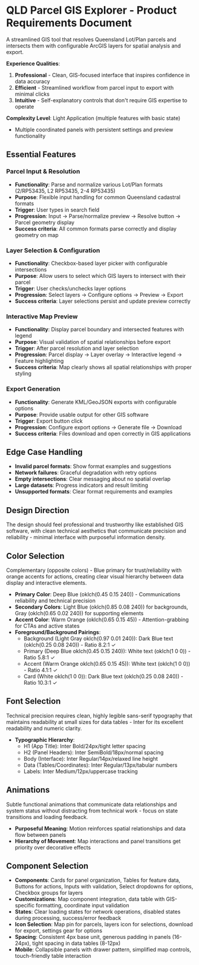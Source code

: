 # QLD Parcel GIS Explorer - Product Requirements Document

A streamlined GIS tool that resolves Queensland Lot/Plan parcels and intersects them with configurable ArcGIS layers for spatial analysis and export.

**Experience Qualities**:
1. **Professional** - Clean, GIS-focused interface that inspires confidence in data accuracy
2. **Efficient** - Streamlined workflow from parcel input to export with minimal clicks
3. **Intuitive** - Self-explanatory controls that don't require GIS expertise to operate

**Complexity Level**: Light Application (multiple features with basic state)
- Multiple coordinated panels with persistent settings and preview functionality

## Essential Features

### Parcel Input & Resolution
- **Functionality**: Parse and normalize various Lot/Plan formats (2/RP53435, L2 RP53435, 2-4 RP53435)
- **Purpose**: Flexible input handling for common Queensland cadastral formats
- **Trigger**: User types in search field
- **Progression**: Input → Parse/normalize preview → Resolve button → Parcel geometry display
- **Success criteria**: All common formats parse correctly and display geometry on map

### Layer Selection & Configuration
- **Functionality**: Checkbox-based layer picker with configurable intersections
- **Purpose**: Allow users to select which GIS layers to intersect with their parcel
- **Trigger**: User checks/unchecks layer options
- **Progression**: Select layers → Configure options → Preview → Export
- **Success criteria**: Layer selections persist and update preview correctly

### Interactive Map Preview
- **Functionality**: Display parcel boundary and intersected features with legend
- **Purpose**: Visual validation of spatial relationships before export
- **Trigger**: After parcel resolution and layer selection
- **Progression**: Parcel display → Layer overlay → Interactive legend → Feature highlighting
- **Success criteria**: Map clearly shows all spatial relationships with proper styling

### Export Generation
- **Functionality**: Generate KML/GeoJSON exports with configurable options
- **Purpose**: Provide usable output for other GIS software
- **Trigger**: Export button click
- **Progression**: Configure export options → Generate file → Download
- **Success criteria**: Files download and open correctly in GIS applications

## Edge Case Handling
- **Invalid parcel formats**: Show format examples and suggestions
- **Network failures**: Graceful degradation with retry options
- **Empty intersections**: Clear messaging about no spatial overlap
- **Large datasets**: Progress indicators and result limiting
- **Unsupported formats**: Clear format requirements and examples

## Design Direction
The design should feel professional and trustworthy like established GIS software, with clean technical aesthetics that communicate precision and reliability - minimal interface with purposeful information density.

## Color Selection
Complementary (opposite colors) - Blue primary for trust/reliability with orange accents for actions, creating clear visual hierarchy between data display and interactive elements.

- **Primary Color**: Deep Blue (oklch(0.45 0.15 240)) - Communications reliability and technical precision
- **Secondary Colors**: Light Blue (oklch(0.85 0.08 240)) for backgrounds, Gray (oklch(0.65 0.02 240)) for supporting elements
- **Accent Color**: Warm Orange (oklch(0.65 0.15 45)) - Attention-grabbing for CTAs and active states
- **Foreground/Background Pairings**: 
  - Background (Light Gray oklch(0.97 0.01 240)): Dark Blue text (oklch(0.25 0.08 240)) - Ratio 8.2:1 ✓
  - Primary (Deep Blue oklch(0.45 0.15 240)): White text (oklch(1 0 0)) - Ratio 5.8:1 ✓
  - Accent (Warm Orange oklch(0.65 0.15 45)): White text (oklch(1 0 0)) - Ratio 4.1:1 ✓
  - Card (White oklch(1 0 0)): Dark Blue text (oklch(0.25 0.08 240)) - Ratio 10.3:1 ✓

## Font Selection
Technical precision requires clean, highly legible sans-serif typography that maintains readability at small sizes for data tables - Inter for its excellent readability and numeric clarity.

- **Typographic Hierarchy**: 
  - H1 (App Title): Inter Bold/24px/tight letter spacing
  - H2 (Panel Headers): Inter SemiBold/18px/normal spacing
  - Body (Interface): Inter Regular/14px/relaxed line height
  - Data (Tables/Coordinates): Inter Regular/13px/tabular numbers
  - Labels: Inter Medium/12px/uppercase tracking

## Animations
Subtle functional animations that communicate data relationships and system status without distracting from technical work - focus on state transitions and loading feedback.

- **Purposeful Meaning**: Motion reinforces spatial relationships and data flow between panels
- **Hierarchy of Movement**: Map interactions and panel transitions get priority over decorative effects

## Component Selection
- **Components**: Cards for panel organization, Tables for feature data, Buttons for actions, Inputs with validation, Select dropdowns for options, Checkbox groups for layers
- **Customizations**: Map component integration, data table with GIS-specific formatting, coordinate input validation
- **States**: Clear loading states for network operations, disabled states during processing, success/error feedback
- **Icon Selection**: Map pin for parcels, layers icon for selections, download for export, settings gear for options
- **Spacing**: Consistent 4px base unit, generous padding in panels (16-24px), tight spacing in data tables (8-12px)
- **Mobile**: Collapsible panels with drawer pattern, simplified map controls, touch-friendly table interaction